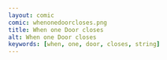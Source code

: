 ```yaml
---
layout: comic
comic: whenonedoorcloses.png
title: When one Door closes
alt: When one Door closes
keywords: [when, one, door, closes, string]
---
```



